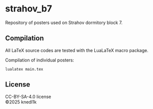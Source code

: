 # strahov_b7
Repository of posters used on Strahov dormitory block 7.

## Compilation
All LaTeX source codes are tested with the LuaLaTeX macro package.

Compilation of individual posters:
```
lualatex main.tex
```

## License
CC-BY-SA-4.0 license\
©2025 knedl1k
